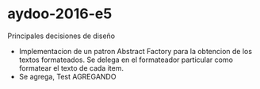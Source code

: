 # aydoo-2016-e5
Principales decisiones de diseño

- Implementacion de un patron Abstract Factory para la obtencion de los textos formateados. Se delega en el formateador particular como formatear el texto de cada item. 
- Se agrega, Test AGREGANDO
